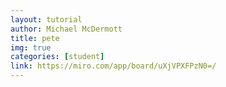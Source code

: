 ```yaml
---
layout: tutorial
author: Michael McDermott
title: pete
img: true
categories: [student]
link: https://miro.com/app/board/uXjVPXFPzN0=/
---
```

